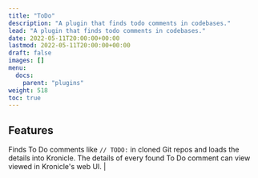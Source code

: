 ```yaml
---
title: "ToDo"
description: "A plugin that finds todo comments in codebases."
lead: "A plugin that finds todo comments in codebases."
date: 2022-05-11T20:00:00+00:00
lastmod: 2022-05-11T20:00:00+00:00
draft: false
images: []
menu:
  docs:
    parent: "plugins"
weight: 518
toc: true
---
```


## Features

Finds To Do comments like `// TODO:` in cloned Git repos and loads the details into Kronicle.  The details of every
found To Do comment can view viewed in Kronicle's web UI.                                                                                                                                                                                                      |
